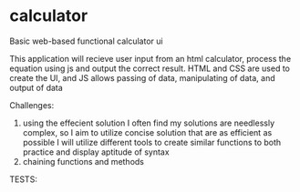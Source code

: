 # calculator

Basic web-based functional calculator ui

This application will recieve user input from an html calculator, process the equation using js and output the correct result. HTML and CSS are used to create the UI, and JS allows passing of data, manipulating of data, and output of data

Challenges:
1. using the effecient solution
    I often find my solutions are needlessly complex, so I aim to utilize concise solution that are as efficient as possible
    I will utilize different tools to create similar functions to both practice and display aptitude of syntax
2. chaining functions and methods


TESTS: